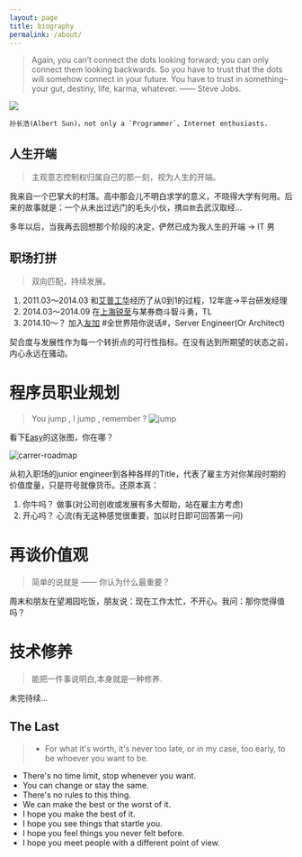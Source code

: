 ```yaml
---
layout: page
title: biography
permalink: /about/
---
```


> Again, you can’t connect the dots looking forward; you can only connect them looking backwards. So you have to trust that the dots will somehow connect in your future. You have to trust in something–your gut, destiny, life, karma, whatever. —— Steve Jobs.

<div class="pf-photo">
 <a href="http://weibo.com/atschx" alt="atschx" class="photo">
  <img src="https://avatars3.githubusercontent.com/u/4844245?v=3&s=400" class="photo" >
 </a>
</div>

```
孙长浩(Albert Sun)，not only a `Programmer`、Internet enthusiasts.
```

人生开端
--------

> 主观意志控制权归属自己的那一刻，视为人生的开端。

我来自一个巴掌大的村落。高中那会儿不明白求学的意义，不晓得大学有何用。后来的故事就是：一个从未出过远门的毛头小伙，携`巨款`去武汉取经...

多年以后，当我再去回想那个阶段的决定，俨然已成为我人生的开端 -> IT 男

职场打拼
--------

> 双向匹配，持续发展。

1. 2011.03～2014.03 和[艾普工华](http://www.epichust.com)经历了从0到1的过程，12年底->平台研发经理
2. 2014.03～2014.09 在[上海锐至](http://www.richeninfo.com)与某券商斗智斗勇，TL
3. 2014.10～？  加入[友加](http://youja.cn) #全世界陪你说话#，Server Engineer(Or Architect)

契合度与发展性作为每一个转折点的可行性指标。在没有达到所期望的状态之前，内心永远在骚动。

程序员职业规划
==============

> You jump , I jump , remember ?
![jump](http://7xidkg.com1.z0.glb.clouddn.com/you-jump-I-jump.jpg)

看下[Easy](http://weibo.com/easy)的这张图，你在哪？

![carrer-roadmap](http://7xidkg.com1.z0.glb.clouddn.com/programmer-carrer-roadmap.png)

从初入职场的junior engineer到各种各样的Title，代表了雇主方对你某段时期的价值度量，只是符号就像货币。还原本真：

1. 你牛吗？ 做事(对公司创收或发展有多大帮助，站在雇主方考虑)
2. 开心吗？ 心流(有无这种感觉很重要，加以时日即可回答第一问)

再谈价值观
==========

> 简单的说就是 —— 你认为什么最重要？

周末和朋友在望湘园吃饭，朋友说：现在工作太忙，不开心。我问：那你觉得值吗？

技术修养
========

> 能把一件事说明白,本身就是一种修养.

未完待续...

The Last
--------

> * For what it's worth, it's never too late, or in my case, too early, to be whoever you want to be.
* There's no time limit, stop whenever you want.
* You can change or stay the same.
* There's no rules to this thing.
* We can make the best or the worst of it.
* I hope you make the best of it.
* I hope you see things that startle you.
* I hope you feel things you never felt before.
* I hope you meet people with a different point of view.

